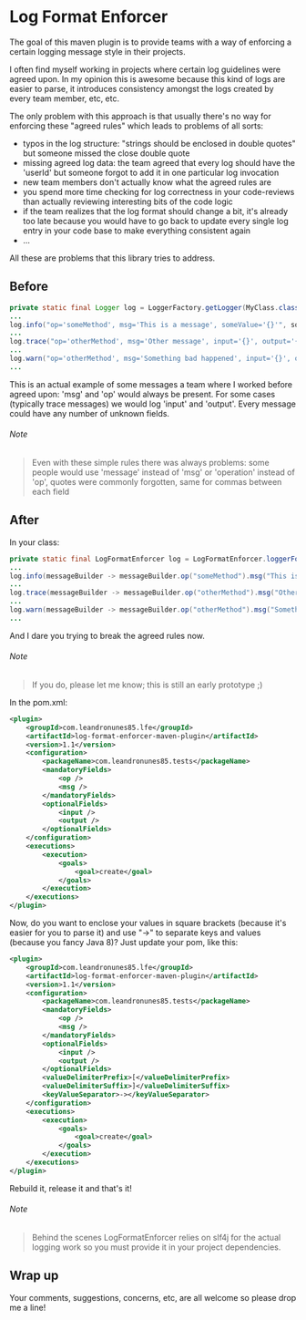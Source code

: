 # Log Format Enforcer

The goal of this maven plugin is to provide teams with a way of enforcing a certain logging message style in their projects. 

I often find myself working in projects where certain log guidelines were agreed upon. In my opinion this is awesome 
because this kind of logs are easier to parse, it introduces consistency amongst the logs created by every team member,
etc, etc.

The only problem with this approach is that usually there's no way for enforcing these "agreed rules" which leads to 
problems of all sorts:
* typos in the log structure: "strings should be enclosed in double quotes" but someone missed the close double quote 
* missing agreed log data: the team agreed that every log should have the 'userId' but someone forgot to add it in one 
particular log invocation
* new team members don't actually know what the agreed rules are
* you spend more time checking for log correctness in your code-reviews than actually reviewing interesting bits of the
code logic
* if the team realizes that the log format should change a bit, it's already too late because you would have to go back 
to update every single log entry in your code base to make everything consistent again
* ...

All these are problems that this library tries to address.

## Before
```java
private static final Logger log = LoggerFactory.getLogger(MyClass.class); // or something similar
...
log.info("op='someMethod', msg='This is a message', someValue='{}'", someValue);
...
log.trace("op='otherMethod', msg='Other message', input='{}', output='{}'", input, output);
...
log.warn("op='otherMethod', msg='Something bad happened', input='{}', output='{}'", input, output, exception);
...
```
This is an actual example of some messages a team where I worked before agreed upon: 'msg' and 'op' would always be 
present. For some cases (typically trace messages) we would log 'input' and 'output'. Every message could have any 
number of unknown fields.
###### Note 
>Even with these simple rules there was always problems: some people would use 'message' instead of 'msg' or 'operation'
>instead of 'op', quotes were commonly forgotten, same for commas between each field

## After
In your class:
```java
private static final LogFormatEnforcer log = LogFormatEnforcer.loggerFor(MyClass.class); 
...
log.info(messageBuilder -> messageBuilder.op("someMethod").msg("This is a message").and("someValue", someValue));
...
log.trace(messageBuilder -> messageBuilder.op("otherMethod").msg("Other message").input(input).output(output));
...
log.warn(messageBuilder -> messageBuilder.op("otherMethod").msg("Something bad happened").input(input).output(output).exception(exception));
...
```
And I dare you trying to break the agreed rules now. 
###### Note 
>If you do, please let me know; this is still an early prototype ;)

In the pom.xml:
```xml
<plugin>
    <groupId>com.leandronunes85.lfe</groupId>
    <artifactId>log-format-enforcer-maven-plugin</artifactId>
    <version>1.1</version>
    <configuration>
        <packageName>com.leandronunes85.tests</packageName>
        <mandatoryFields>
            <op />
            <msg />
        </mandatoryFields>
        <optionalFields>
            <input />
            <output />
        </optionalFields>
    </configuration>
    <executions>
        <execution>
            <goals>
                <goal>create</goal>
            </goals>
        </execution>
    </executions>
</plugin>
```
Now, do you want to enclose your values in square brackets (because it's easier for you to parse it) and use "->" to 
separate keys and values (because you fancy Java 8)? Just update your pom, like this:
```xml
<plugin>
    <groupId>com.leandronunes85.lfe</groupId>
    <artifactId>log-format-enforcer-maven-plugin</artifactId>
    <version>1.1</version>
    <configuration>
        <packageName>com.leandronunes85.tests</packageName>
        <mandatoryFields>
            <op />
            <msg />
        </mandatoryFields>
        <optionalFields>
            <input />
            <output />
        </optionalFields>
        <valueDelimiterPrefix>[</valueDelimiterPrefix>
        <valueDelimiterSuffix>]</valueDelimiterSuffix>
        <keyValueSeparator>-></keyValueSeparator>
    </configuration>
    <executions>
        <execution>
            <goals>
                <goal>create</goal>
            </goals>
        </execution>
    </executions>
</plugin>
```
Rebuild it, release it and that's it!

###### Note 
>Behind the scenes LogFormatEnforcer relies on slf4j for the actual logging work so you must provide it in your 
>project dependencies.  


## Wrap up
Your comments, suggestions, concerns, etc, are all welcome so please drop me a line!
